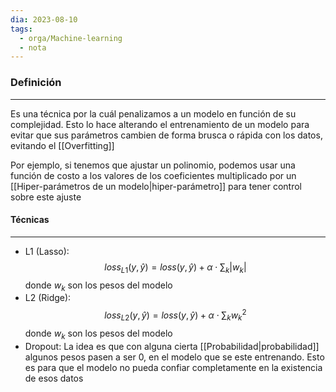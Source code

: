 ```yaml
---
dia: 2023-08-10
tags:
  - orga/Machine-learning
  - nota
---
```

### Definición
---
Es una técnica por la cuál penalizamos a un modelo en función de su complejidad. Esto lo hace alterando el entrenamiento de un modelo para evitar que sus parámetros cambien de forma brusca o rápida con los datos, evitando el [[Overfitting]] 

Por ejemplo, si tenemos que ajustar un polinomio, podemos usar una función de costo a los valores de los coeficientes multiplicado por un [[Hiper-parámetros de un modelo|hiper-parámetro]] para tener control sobre este ajuste

#### Técnicas
---
* L1 (Lasso): $$ loss_{L1}(y, \hat{y}) = loss(y, \hat{y}) + \alpha \cdot \sum_k |w_k| $$ donde $w_k$ son los pesos del modelo
* L2 (Ridge): $$ loss_{L2}(y, \hat{y}) = loss(y, \hat{y}) + \alpha \cdot \sum_k w_k^2 $$ donde $w_k$ son los pesos del modelo
* Dropout:
	  La idea es que con alguna cierta [[Probabilidad|probabilidad]] algunos pesos pasen a ser 0, en el modelo que se este entrenando. Esto es para que el modelo no pueda confiar completamente en la existencia de esos datos